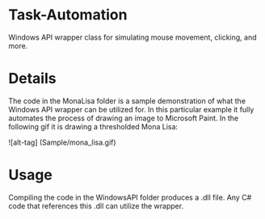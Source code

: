 # Task-Automation

Windows API wrapper class for simulating mouse movement, clicking, and more.

# Details

The code in the MonaLisa folder is a sample demonstration of what the Windows API wrapper can be utilized for. In this particular example it fully automates the process of drawing an image to Microsoft Paint. In the following gif it is drawing a thresholded Mona Lisa:

![alt-tag] (Sample/mona_lisa.gif)

# Usage

Compiling the code in the WindowsAPI folder produces a .dll file. Any C# code that references this .dll can utilize the wrapper.
